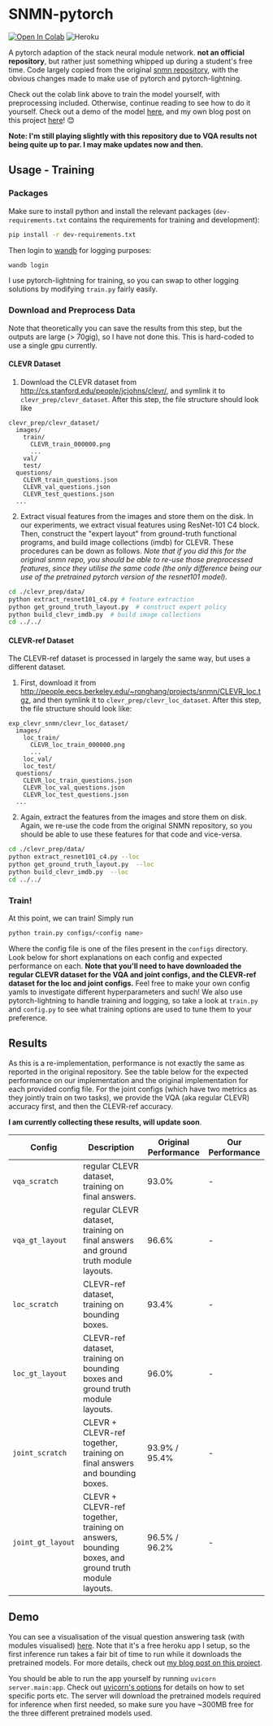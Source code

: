 # SNMN-pytorch

[![Open In Colab](https://colab.research.google.com/assets/colab-badge.svg)](https://colab.research.google.com/drive/1eGroHrcsGu7OVIqexjouHzV0ETBu8dV0?usp=sharing)
![Heroku](https://pyheroku-badge.herokuapp.com/?app=snmn-pytorch&style=flat)

A pytorch adaption of the stack neural module network. **not an official repository**, but rather just something whipped up during a student's free time. Code largely copied from the original [snmn repository](https://github.com/ronghanghu/snmn), with the obvious changes made to make use of pytorch and pytorch-lightning.

Check out the colab link above to train the model yourself, with preprocessing included. Otherwise, continue reading to see how to do it yourself. Check out a demo of the model [here](https://snmn-pytorch.herokuapp.com/), and my own blog post on this project [here](https://hamishivi.github.io)! 😊

**Note: I'm still playing slightly with this repository due to VQA results not being quite up to par. I may make updates now and then.**

## Usage - Training

### Packages

Make sure to install python and install the relevant packages (`dev-requirements.txt` contains the requirements for training and development):
```bash
pip install -r dev-requirements.txt
```

Then login to [wandb](wandb.ai) for logging purposes:
```bash
wandb login
```

I use pytorch-lightning for training, so you can swap to other logging solutions by modifying `train.py` fairly easily.

### Download and Preprocess Data

Note that theoretically you can save the results from this step, but the outputs are large (> 70gig), so I have not done this. This is hard-coded to use a single gpu currently.

#### CLEVR Dataset

1. Download the CLEVR dataset from http://cs.stanford.edu/people/jcjohns/clevr/, and symlink it to `clevr_prep/clevr_dataset`. After this step, the file structure should look like

```
clevr_prep/clevr_dataset/
  images/
    train/
      CLEVR_train_000000.png
      ...
    val/
    test/
  questions/
    CLEVR_train_questions.json
    CLEVR_val_questions.json
    CLEVR_test_questions.json
  ...
```

2. Extract visual features from the images and store them on the disk. In our experiments, we extract visual features using ResNet-101 C4 block. Then, construct the "expert layout" from ground-truth functional programs, and build image collections (imdb) for CLEVR. These procedures can be down as follows. *Note that if you did this for the original snmn repo, you should be able to re-use those preprocessed features, since they utilise the same code (the only difference being our use of the pretrained pytorch version of the resnet101 model).*

```bash
cd ./clevr_prep/data/
python extract_resnet101_c4.py # feature extraction
python get_ground_truth_layout.py  # construct expert policy
python build_clevr_imdb.py  # build image collections
cd ../../
```

#### CLEVR-ref Dataset

The CLEVR-ref dataset is processed in largely the same way, but uses a different dataset.

1. First, download it from http://people.eecs.berkeley.edu/~ronghang/projects/snmn/CLEVR_loc.tgz, and then symlink it to `clevr_prep/clevr_loc_dataset`. After this step, the file structure should look like:
```
exp_clevr_snmn/clevr_loc_dataset/
  images/
    loc_train/
      CLEVR_loc_train_000000.png
      ...
    loc_val/
    loc_test/
  questions/
    CLEVR_loc_train_questions.json
    CLEVR_loc_val_questions.json
    CLEVR_loc_test_questions.json
  ...
```

2. Again, extract the features from the images and store them on disk. Again, we re-use the code from the original SNMN repository, so you should be able to use these features for that code and vice-versa.

```bash
cd ./clevr_prep/data/
python extract_resnet101_c4.py --loc
python get_ground_truth_layout.py  --loc
python build_clevr_imdb.py  --loc
cd ../../
```

### Train!

At this point, we can train! Simply run
```bash
python train.py configs/<config name>
```

Where the config file is one of the files present in the `configs` directory. Look below for short explanations on each config and expected performance on each.  **Note that you'll need to have downloaded the regular CLEVR dataset for the VQA and joint configs, and the CLEVR-ref dataset for the loc and joint configs.** Feel free to make your own config yamls to investigate different hyperparameters and such! We also use pytorch-lightning to handle training and logging, so take a look at `train.py` and `config.py` to see what training options are used to tune them to your preference.

## Results

As this is a re-implementation, performance is not exactly the same as reported in the original repository. See the table below for the expected performance on our implementation and the original implementation for each provided config file. For the joint configs (which have two metrics as they jointly train on two tasks), we provide the VQA (aka regular CLEVR) accuracy first, and then the CLEVR-ref accuracy.

**I am currently collecting these results, will update soon**.

| Config | Description | Original Performance | Our Performance |
| ------ | ----------- | -------------------- | --------------- |
| `vqa_scratch` | regular CLEVR dataset, training on final answers. | 93.0% | - |
| `vqa_gt_layout` | regular CLEVR dataset, training on final answers and ground truth module layouts. | 96.6% | - |
| `loc_scratch` | CLEVR-ref dataset, training on bounding boxes. | 93.4% | - |
| `loc_gt_layout` | CLEVR-ref dataset, training on bounding boxes and ground truth module layouts. | 96.0% | - |
| `joint_scratch` | CLEVR + CLEVR-ref together, training on final answers and bounding boxes. |  93.9% / 95.4% | - |
| `joint_gt_layout` | CLEVR + CLEVR-ref together, training on answers, bounding boxes, and ground truth module layouts. | 96.5% / 96.2% | - |


## Demo

You can see a visualisation of the visual question answering task (with modules visualised) [here](https://snmn-pytorch.herokuapp.com/). Note that it's a free heroku app I setup, so the first inference run takes a fair bit of time to run while it downloads the pretrained models. For more details, check out [my blog post on this project](https://hamishivi.github.io).

You should be able to run the app yourself by running `uvicorn server.main:app`. Check out [uvicorn's options](https://www.uvicorn.org/#usage) for details on how to set specific ports etc. The server will download the pretrained models required for inference when first needed, so make sure you have ~300MB free for the three different pretrained models used.
